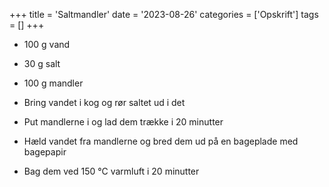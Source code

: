 +++
title = 'Saltmandler'
date = '2023-08-26'
categories = ['Opskrift']
tags = []
+++

* 100 g vand
* 30 g salt
* 100 g mandler

* Bring vandet i kog og rør saltet ud i det
* Put mandlerne i og lad dem trække i 20 minutter
* Hæld vandet fra mandlerne og bred dem ud på en bageplade med bagepapir
* Bag dem ved 150 °C varmluft i 20 minutter
